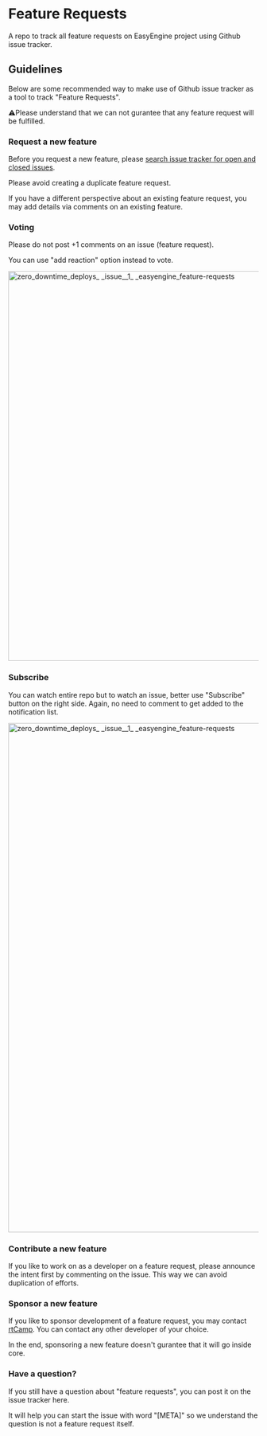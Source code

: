 # Feature Requests

A repo to track all feature requests on EasyEngine project using Github issue tracker. 

## Guidelines

Below are some recommended way to make use of Github issue tracker as a tool to track "Feature Requests".

⚠️Please understand that we can not gurantee that any feature request will be fulfilled.

### Request a new feature 

Before you request a new feature, please [search issue tracker for open and closed issues](https://github.com/EasyEngine/feature-requests/issues?utf8=%E2%9C%93&q=is%3Aissue+).  

Please avoid creating a duplicate feature request. 

If you have a different perspective about an existing feature request, you may add details via comments on an existing feature.

### Voting

Please do not post +1 comments on an issue (feature request). 

You can use "add reaction" option instead to vote.

<img width="783" alt="zero_downtime_deploys_ _issue__1_ _easyengine_feature-requests" src="https://user-images.githubusercontent.com/4115/49203257-90eb8700-f3cd-11e8-90fe-2a2bfb374982.png">

### Subscribe

You can watch entire repo but to watch an issue, better use "Subscribe" button on the right side. Again, no need to comment to get added to the notification list.

<img width="1023" alt="zero_downtime_deploys_ _issue__1_ _easyengine_feature-requests" src="https://user-images.githubusercontent.com/4115/49203398-20913580-f3ce-11e8-872c-ae50e2e65214.png">

### Contribute a new feature 

If you like to work on as a developer on a feature request, please announce the intent first by commenting on the issue. This way we can avoid duplication of efforts.

### Sponsor a new feature 

If you like to sponsor development of a feature request, you may contact [rtCamp](https://rtcamp.com/contact). You can contact any other developer of your choice.

In the end, sponsoring a new feature doesn't gurantee that it will go inside core.

### Have a question?

If you still have a question about "feature requests", you can post it on the issue tracker here. 

It will help you can start the issue with word "[META]" so we understand the question is not a feature request itself.
